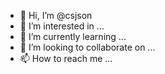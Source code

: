 - 👋 Hi, I’m @csjson
- 👀 I’m interested in ...
- 🌱 I’m currently learning ...
- 💞️ I’m looking to collaborate on ...
- 📫 How to reach me ...

<!---
csjson/csjson is a ✨ special ✨ repository because its `README.md` (this file) appears on your GitHub profile.
You can click the Preview link to take a look at your changes.
--->
